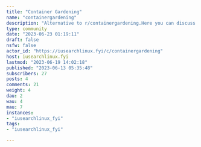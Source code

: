 ```yaml
---
title: "Container Gardening" 
name: "containergardening"
description: "Alternative to r/containergardening.Here you can discuss container plants, growing them, seek advice, etc...Rules=====- No politics- No religion- Be kind to one another- Keep it related to growing stuff in containers- Just use common sense and don't be mean pleaseCommunity icon by [Satheesh Sankaran](https://pixabay.com/users/satheeshsankaran-11196627/?utm_source=link-attribution&utm_medium=referral&utm_campaign=image&utm_content=5767632) from [Pixabay](https://pixabay.com//?utm_source=link-attribution&utm_medium=referral&utm_campaign=image&utm_content=5767632)Community banner from  [pxfuel.com](https://www.pxfuel.com/en/free-photo-qmovg)"
type: community
date: "2023-06-23 01:19:11"
draft: false
nsfw: false
actor_id: "https://iusearchlinux.fyi/c/containergardening"
host: iusearchlinux.fyi
lastmod: "2023-06-19 14:02:18"
published: "2023-06-13 05:35:48"
subscribers: 27
posts: 4
comments: 21
weight: 4
dau: 2
wau: 4
mau: 7
instances:
- "iusearchlinux_fyi"
tags: 
- "iusearchlinux_fyi"

---
```

